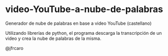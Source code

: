 # video-YouTube-a-nube-de-palabras
Generador de nube de palabras en base a video YouTube (castellano)

Utilizando librerías de python, el programa descarga la transcripción de un video
y crea la nube de palabras de la misma.

@jfrcaro
